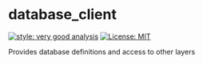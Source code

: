 # database_client

[![style: very good analysis][very_good_analysis_badge]][very_good_analysis_link]
[![License: MIT][license_badge]][license_link]

Provides database definitions and access to other layers

[license_badge]: https://img.shields.io/badge/license-MIT-blue.svg
[license_link]: https://opensource.org/licenses/MIT
[very_good_analysis_badge]: https://img.shields.io/badge/style-very_good_analysis-B22C89.svg
[very_good_analysis_link]: https://pub.dev/packages/very_good_analysis
